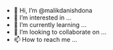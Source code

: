 - 👋 Hi, I’m @malikdanishdona
- 👀 I’m interested in ...
- 🌱 I’m currently learning ...
- 💞️ I’m looking to collaborate on ...
- 📫 How to reach me ...

<!---
malikdanishdona/malikdanishdona is a ✨ special ✨ repository because its `README.md` (this file) appears on your GitHub profile.
You can click the Preview link to take a look at your changes.
--->
